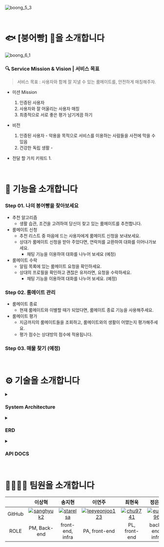 ![boong_5_3](https://github.com/BOONG-O-BBANG/.github/assets/114793764/3bf34c8a-564f-4849-95a4-a07f531af314)


<br>


# 🐟 [붕어빵] 🍞을 소개합니다


![boong_6_1](https://github.com/BOONG-O-BBANG/.github/assets/114793764/d6ec62a9-b8ed-4c51-a5bb-4f03b7f53ede)

### 🔍 Service Mission & Vision | 서비스 목표

> 서비스 목표 : 사용자와 함께 잘 지낼 수 있는 룸메이트를, 안전하게 매칭해주자.
> 

- 미션 Mission
    1. 인증된 사용자
    2. 사용자와 잘 어울리는 사용자 매칭
    3. 최종적으로 서로 좋은 평가 남기게끔 하기

- 비전
    1. 인증된 사용자 - 악용을 목적으로 서비스를 이용하는 사람들을 사전에 막을 수 있음
    2. 건강한 독립 생활 - 

- 전달 할 가치 키워드
    1. 


<br>


# 📃 기능을 소개합니다

### Step 01. 나의 붕어빵을 찾아보세요

- 추천 알고리즘
    - 생활 습관, 조건을 고려하여 당신이 찾고 있는 룸메이트를 추천합니다.
- 룸메이트 신청
    - 추천 리스트 중 마음에 드는 사용자에게 룸메이트 신청을 보내보세요.
    - 상대가 룸메이트 신청을 받아 주었다면, 연락처를 교환하여 대화를 이어나가보세요.
        - 채팅 기능을 이용하여 대화를 나누어 보세요 (예정)
- 룸메이트 수락
    - 알림 목록에 있는 룸메이트 요청을 확인하세요.
    - 상대의 프로필을 확인하고 괜찮은 유저라면, 요청을 수락하세요.
        - 채팅 기능을 이용하여 대화를 나누어 보세요. (예정)

### Step 02. 룸메이트 관리

- 룸메이트 종료
    - 현재 룸메이트와 이별할 때가 되었다면, 룸메이트 종료 기능을 사용해주세요.
- 룸메이트 평가
    - 지금까지의 룸메이트들을 조회하고, 룸메이트와의 생활이 어땠는지 평가해주세요.
    - 평가 점수는 상대방의 점수에 적용됩니다.

### Step 03. 매물 찾기 (예정)


<br>


# ⚙️ 기술을 소개합니다

<details>
<summary> <h3> System Architecture </h3> </summary>
<div markdown="1">

![System_Architecture](https://github.com/BOONG-O-BBANG/.github/assets/114793764/1dacb9e2-46cf-468b-b15c-966ca0a511e9)

</div>
</details>

<details>
<summary> <h3> ERD </h3> </summary>
<div markdown="1">

![bob_erd](https://github.com/BOONG-O-BBANG/.github/assets/114793764/1c869fe9-58f3-45ca-a723-e818ef5e2676)

</div>
</details>

<details>
<summary> <h3> API DOCS </h3> </summary>
<div markdown="1">
  
![Swagger (1)](https://github.com/BOONG-O-BBANG/.github/assets/114793764/47754f37-7029-48bf-9a82-a9b4b2d74698)
![Swagger (2)](https://github.com/BOONG-O-BBANG/.github/assets/114793764/e1b53730-a38e-40dc-969d-96f87ab7481a)
![Swagger (3)](https://github.com/BOONG-O-BBANG/.github/assets/114793764/cc940891-79e5-475c-bb56-56ac05f90190)
![Swagger (4)](https://github.com/BOONG-O-BBANG/.github/assets/114793764/10aeccb2-70a8-4bc2-9bb2-7d9c83033496)
![Swagger (5)](https://github.com/BOONG-O-BBANG/.github/assets/114793764/fba5d749-526b-4549-ac74-d2a79c4d5dd1)

</div>
</details>

<br>


# 👨‍👩‍👧‍👦 팀원을 소개합니다

|  | 이상혁 | 송지현 | 이연주 | 최현욱 | 정은기 |
| :---: | :---: | :---: | :---: | :---: | :---: |
| GitHub | [![sanghyuk2](https://github.com/sanghyuk2.png?width=200px)](https://github.com/sanghyuk2)  | [![starelsa](https://github.com/starelsa.png?width=200px)](https://github.com/starelsa) |  [![leeyeonjoo123](https://github.com/leeyeonjoo123.png?width=200px)](https://github.com/leeyeonjoo123) | [![chu9741](https://github.com/chu9741.png?width=200px)](https://github.com/chu9741)  | [![eunki96](https://github.com/eunki96.png?width=200px)](https://github.com/eunki96) |
| ROLE | PM, Back-end | front-end, infra | PA, front-end | PL, front-end | back-end, infra |
